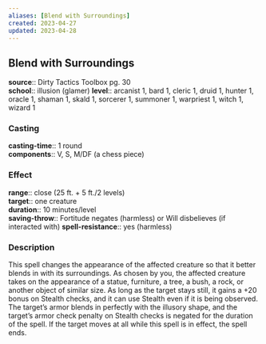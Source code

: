 ```yaml
---
aliases: [Blend with Surroundings]
created: 2023-04-27
updated: 2023-04-28
---
```


## Blend with Surroundings

**source**:: Dirty Tactics Toolbox pg. 30  
**school**:: illusion (glamer)
**level**:: arcanist 1, bard 1, cleric 1, druid 1, hunter 1, oracle 1, shaman 1, skald 1, sorcerer 1, summoner 1, warpriest 1, witch 1, wizard 1

### Casting

**casting-time**:: 1 round  
**components**:: V, S, M/DF (a chess piece)

### Effect

**range**:: close (25 ft. + 5 ft./2 levels)  
**target**:: one creature  
**duration**:: 10 minutes/level  
**saving-throw**:: Fortitude negates (harmless) or Will disbelieves (if interacted with)
**spell-resistance**:: yes (harmless)

### Description

This spell changes the appearance of the affected creature so that it better blends in with its surroundings. As chosen by you, the affected creature takes on the appearance of a statue, furniture, a tree, a bush, a rock, or another object of similar size. As long as the target stays still, it gains a +20 bonus on Stealth checks, and it can use Stealth even if it is being observed. The target’s armor blends in perfectly with the illusory shape, and the target’s armor check penalty on Stealth checks is negated for the duration of the spell. If the target moves at all while this spell is in effect, the spell ends.

